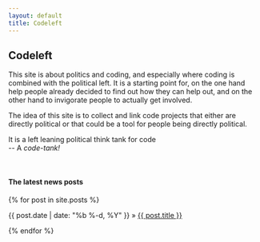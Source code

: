 ```yaml
---
layout: default
title: Codeleft
---
```


## Codeleft 
This site is about politics and coding, and especially where coding is combined with the political left. It is a starting point for, on the one hand help people already decided to find out how they can help out, and on the other hand to invigorate people to actually get involved.

The idea of this site is to collect and link code projects that either are directly political or that could be a tool for people being directly political.

It is a left leaning political think tank for code  
-- A _code-tank!_  

&nbsp;
&nbsp;

#### The latest news posts
{% for post in site.posts %}

<div>
  {{ post.date | date: "%b %-d, %Y" }}
    »
  <span class='post-title'>
    <a href="{{ site.url }}{{ post.url }}">{{ post.title }}</a>
  </span>
</div>

{% endfor %}
